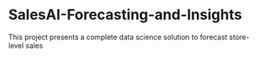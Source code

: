 # SalesAI-Forecasting-and-Insights
This project presents a complete data science solution to forecast store-level sales
